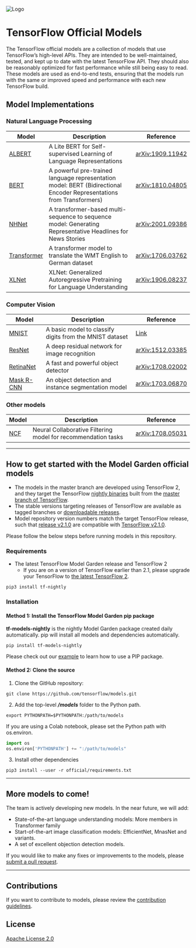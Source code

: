 ![Logo](https://storage.googleapis.com/model_garden_artifacts/TF_Model_Garden.png)

# TensorFlow Official Models

The TensorFlow official models are a collection of models
that use TensorFlow’s high-level APIs.
They are intended to be well-maintained, tested, and kept up to date
with the latest TensorFlow API.
They should also be reasonably optimized for fast performance while still
being easy to read.
These models are used as end-to-end tests, ensuring that the models run
with the same or improved speed and performance with each new TensorFlow build.

## Model Implementations

### Natural Language Processing

| Model | Description | Reference |
| ----- | ----------- | --------- |
| [ALBERT](nlp/albert) | A Lite BERT for Self-supervised Learning of Language Representations | [arXiv:1909.11942](https://arxiv.org/abs/1909.11942) |
| [BERT](nlp/bert) | A powerful pre-trained language representation model: BERT (Bidirectional Encoder Representations from Transformers) | [arXiv:1810.04805](https://arxiv.org/abs/1810.04805) |
| [NHNet](nlp/nhnet) | A transformer-based multi-sequence to sequence model: Generating Representative Headlines for News Stories | [arXiv:2001.09386](https://arxiv.org/abs/2001.09386) |
| [Transformer](nlp/transformer) | A transformer model to translate the WMT English to German dataset | [arXiv:1706.03762](https://arxiv.org/abs/1706.03762) |
| [XLNet](nlp/xlnet) | XLNet: Generalized Autoregressive Pretraining for Language Understanding | [arXiv:1906.08237](https://arxiv.org/abs/1906.08237) |

### Computer Vision

| Model | Description | Reference |
| ----- | ----------- | --------- |
| [MNIST](vision/image_classification) | A basic model to classify digits from the MNIST dataset | [Link](http://yann.lecun.com/exdb/mnist/) |
| [ResNet](vision/image_classification) | A deep residual network for image recognition | [arXiv:1512.03385](https://arxiv.org/abs/1512.03385) |
| [RetinaNet](vision/detection) | A fast and powerful object detector | [arXiv:1708.02002](https://arxiv.org/abs/1708.02002) |
| [Mask R-CNN](vision/detection) | An object detection and instance segmentation model | [arXiv:1703.06870](https://arxiv.org/abs/1703.06870) |

### Other models

| Model | Description | Reference |
| ----- | ----------- | --------- |
| [NCF](recommendation) | Neural Collaborative Filtering model for recommendation tasks | [arXiv:1708.05031](https://arxiv.org/abs/1708.05031) |

---

## How to get started with the Model Garden official models

* The models in the master branch are developed using TensorFlow 2,
and they target the TensorFlow [nightly binaries](https://github.com/tensorflow/tensorflow#installation)
built from the
[master branch of TensorFlow](https://github.com/tensorflow/tensorflow/tree/master).
* The stable versions targeting releases of TensorFlow are available
as tagged branches or [downloadable releases](https://github.com/tensorflow/models/releases).
* Model repository version numbers match the target TensorFlow release,
such that
[release v2.1.0](https://github.com/tensorflow/models/releases/tag/v2.1.0)
are compatible with
[TensorFlow v2.1.0](https://github.com/tensorflow/tensorflow/releases/tag/v2.1.0).

Please follow the below steps before running models in this repository.

### Requirements

* The latest TensorFlow Model Garden release and TensorFlow 2
  * If you are on a version of TensorFlow earlier than 2.1, please
upgrade your TensorFlow to [the latest TensorFlow 2](https://www.tensorflow.org/install/).

```shell
pip3 install tf-nightly
```

### Installation

#### Method 1: Install the TensorFlow Model Garden pip package

**tf-models-nightly** is the nightly Model Garden package
created daily automatically. pip will install all models
and dependencies automatically.

```shell
pip install tf-models-nightly
```

Please check out our [example](colab/bert.ipynb)
to learn how to use a PIP package.

#### Method 2: Clone the source

1. Clone the GitHub repository:

```shell
git clone https://github.com/tensorflow/models.git
```

2. Add the top-level ***/models*** folder to the Python path.

```shell
export PYTHONPATH=$PYTHONPATH:/path/to/models
```

If you are using a Colab notebook, please set the Python path with os.environ.

```python
import os
os.environ['PYTHONPATH'] += ":/path/to/models"
```

3. Install other dependencies

```shell
pip3 install --user -r official/requirements.txt
```

---

## More models to come!

The team is actively developing new models.
In the near future, we will add:

- State-of-the-art language understanding models:
  More members in Transformer family
- Start-of-the-art image classification models:
  EfficientNet, MnasNet and variants.
- A set of excellent objection detection models.

If you would like to make any fixes or improvements to the models, please
[submit a pull request](https://github.com/tensorflow/models/compare).

---

## Contributions

If you want to contribute to models, please review the [contribution guidelines](CONTRIBUTING.md).

## License

[Apache License 2.0](LICENSE)
